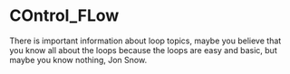 # COntrol_FLow

There is important information about loop topics, maybe you believe that you know all about the loops because the loops are easy and basic, but maybe you know nothing, Jon Snow.